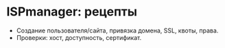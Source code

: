 # ISPmanager: рецепты

- Создание пользователя/сайта, привязка домена, SSL, квоты, права.
- Проверки: хост, доступность, сертификат.
